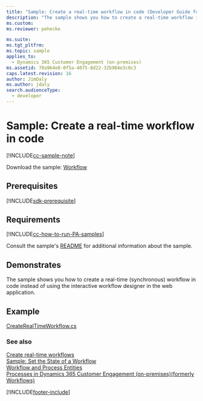 ```yaml
---
title: "Sample: Create a real-time workflow in code (Developer Guide for Dynamics 365 Customer Engagement (on-premises)) | MicrosoftDocs"
description: "The sample shows you how to create a real-time workflow in code instead of using the interactive workflow designer in the web application. This sample works only with an on-premises or an Internet-facing deployment (IFD) of Dynamics 365 Customer Engagement because custom XAML workflows aren’t supported in Dynamics 365 Customer Engagement (on-premises). "
ms.custom:
ms.reviewer: pehecke

ms.suite:
ms.tgt_pltfrm:
ms.topic: sample
applies_to:
  - Dynamics 365 Customer Engagement (on-premises)
ms.assetid: 78a964e8-0f5a-4075-8d22-32b984e3c0c3
caps.latest.revision: 16
author: JimDaly
ms.author: jdaly
search.audienceType:
  - developer
---
```


# Sample: Create a real-time workflow in code

[!INCLUDE[cc-sample-note](./includes/cc-sample-note.md)]

Download the sample: [Workflow](https://github.com/microsoft/PowerApps-Samples/tree/master/dataverse/orgsvc/CSharp/Workflow)

## Prerequisites

[!INCLUDE[sdk-prerequisite](../includes/sdk-prerequisite.md)]

## Requirements

[!INCLUDE[cc-how-to-run-PA-samples](./includes/cc-how-to-run-PA-samples.md)]

Consult the sample's [README](https://github.com/microsoft/PowerApps-Samples/blob/master/dataverse/orgsvc/CSharp/Workflow/README.md) for additional information about the sample.

## Demonstrates

The sample shows you how to create a real-time (synchronous) workflow in code instead of using the interactive workflow designer in the web application.

## Example

[CreateRealTimeWorkflow.cs](https://github.com/microsoft/PowerApps-Samples/blob/master/dataverse/orgsvc/CSharp/Workflow/Workflow/CreateRealTimeWorkflow.cs)

### See also

[Create real-time workflows](create-real-time-workflows.md)  
 [Sample: Set the State of a Workflow](sample-set-state-workflow.md)  
 [Workflow and Process Entities](workflow-process-entities.md)  
 [Processes in Dynamics 365 Customer Engagement (on-premises)(formerly Workflows)](automate-business-processes-customer-engagement.md)

[!INCLUDE[footer-include](../../../includes/footer-banner.md)]
